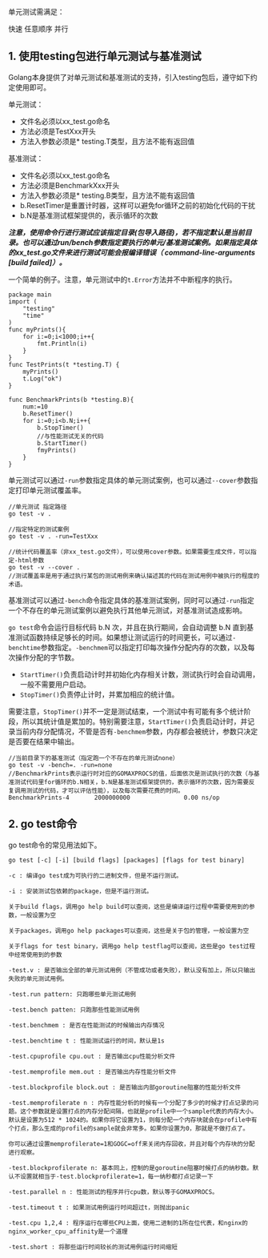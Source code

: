 ﻿单元测试需满足：

快速
任意顺序
并行

## 1. 使用testing包进行单元测试与基准测试 ##

Golang本身提供了对单元测试和基准测试的支持，引入testing包后，遵守如下约定使用即可。

单元测试：

* 文件名必须以xx_test.go命名
* 方法必须是TestXxx开头
* 方法入参数必须是* testing.T类型，且方法不能有返回值

基准测试：

* 文件名必须以xx_test.go命名
* 方法必须是BenchmarkXxx开头
* 方法入参数必须是* testing.B类型，且方法不能有返回值
* b.ResetTimer是重置计时器，这样可以避免for循环之前的初始化代码的干扰
* b.N是基准测试框架提供的，表示循环的次数

***注意，使用命令行进行测试应该指定目录(包导入路径)，若不指定默认是当前目录。也可以通过run/bench参数指定要执行的单元/基准测试案例。如果指定具体的xx_test.go文件来进行测试可能会报编译错误（ command-line-arguments [build failed]）。***

一个简单的例子。注意，单元测试中的`t.Error`方法并不中断程序的执行。

```
package main
import (
    "testing"
    "time"
)
func myPrints(){
    for i:=0;i<1000;i++{
        fmt.Println(i)
    }
}
func TestPrints(t *testing.T) {
    myPrints()
    t.Log("ok")
}

func BenchmarkPrints(b *testing.B){
    num:=10
    b.ResetTimer()
    for i:=0;i<b.N;i++{
        b.StopTimer()
        //与性能测试无关的代码
        b.StartTimer()
        fmyPrints()
    }    
}
```

单元测试可以通过`-run`参数指定具体的单元测试案例，也可以通过`--cover`参数指定打印单元测试覆盖率。

```
//单元测试 指定路径
go test -v .

//指定特定的测试案例
go test -v . -run=TestXxx

//统计代码覆盖率（非xx_test.go文件），可以使用cover参数。如果需要生成文件，可以指定-html参数
go test -v --cover .
//测试覆盖率是用于通过执行某包的测试用例来确认描述其的代码在测试用例中被执行的程度的术语。
```

基准测试可以通过`-bench`命令指定具体的基准测试案例，同时可以通过`-run`指定一个不存在的单元测试案例以避免执行其他单元测试，对基准测试造成影响。

`go test`命令会运行目标代码 b.N 次，并且在执行期间，会自动调整 b.N 直到基准测试函数持续足够长的时间。如果想让测试运行的时间更长，可以通过`-benchtime`参数指定。`-benchmem`可以指定打印每次操作分配内存的次数，以及每次操作分配的字节数。

* `StartTimer()`负责启动计时并初始化内存相关计数，测试执行时会自动调用，一般不需要用户启动。
* `StopTimer()`负责停止计时，并累加相应的统计值。

需要注意，`StopTimer()`并不一定是测试结束，一个测试中有可能有多个统计阶段，所以其统计值是累加的。特别需要注意，`StartTimer()`负责启动计时，并记录当前内存分配情况，不管是否有`-benchmem`参数，内存都会被统计，参数只决定是否要在结果中输出。

```
//当前目录下的基准测试（指定跑一个不存在的单元测试none）
go test -v -bench=. -run=none
//BenchmarkPrints表示运行时对应的GOMAXPROCS的值，后面依次是测试执行的次数（与基准测试代码里for循环的b.N相关，b.N是基准测试框架提供的，表示循环的次数，因为需要反复调用测试的代码，才可以评估性能），以及每次需要花费的时间。
BenchmarkPrints-4       2000000000               0.00 ns/op
```

## 2. go test命令 ##

go test命令的常见用法如下。

```
go test [-c] [-i] [build flags] [packages] [flags for test binary]

-c : 编译go test成为可执行的二进制文件，但是不运行测试。

-i : 安装测试包依赖的package，但是不运行测试。

关于build flags，调用go help build可以查阅，这些是编译运行过程中需要使用到的参数，一般设置为空

关于packages，调用go help packages可以查阅，这些是关于包的管理，一般设置为空

关于flags for test binary，调用go help testflag可以查阅，这些是go test过程中经常使用到的参数

-test.v : 是否输出全部的单元测试用例（不管成功或者失败），默认没有加上，所以只输出失败的单元测试用例。

-test.run pattern: 只跑哪些单元测试用例

-test.bench patten: 只跑那些性能测试用例

-test.benchmem : 是否在性能测试的时候输出内存情况

-test.benchtime t : 性能测试运行的时间，默认是1s

-test.cpuprofile cpu.out : 是否输出cpu性能分析文件

-test.memprofile mem.out : 是否输出内存性能分析文件

-test.blockprofile block.out : 是否输出内部goroutine阻塞的性能分析文件

-test.memprofilerate n : 内存性能分析的时候有一个分配了多少的时候才打点记录的问题。这个参数就是设置打点的内存分配间隔，也就是profile中一个sample代表的内存大小。默认是设置为512 * 1024的。如果你将它设置为1，则每分配一个内存块就会在profile中有个打点，那么生成的profile的sample就会非常多。如果你设置为0，那就是不做打点了。

你可以通过设置memprofilerate=1和GOGC=off来关闭内存回收，并且对每个内存块的分配进行观察。

-test.blockprofilerate n: 基本同上，控制的是goroutine阻塞时候打点的纳秒数。默认不设置就相当于-test.blockprofilerate=1，每一纳秒都打点记录一下

-test.parallel n : 性能测试的程序并行cpu数，默认等于GOMAXPROCS。

-test.timeout t : 如果测试用例运行时间超过t，则抛出panic

-test.cpu 1,2,4 : 程序运行在哪些CPU上面，使用二进制的1所在位代表，和nginx的nginx_worker_cpu_affinity是一个道理

-test.short : 将那些运行时间较长的测试用例运行时间缩短
```
